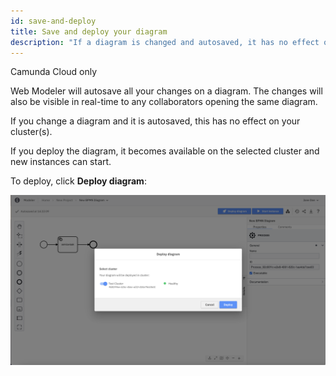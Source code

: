 ```yaml
---
id: save-and-deploy
title: Save and deploy your diagram
description: "If a diagram is changed and autosaved, it has no effect on your cluster."
---
```


<span class="badge badge--cloud">Camunda Cloud only</span>

Web Modeler will autosave all your changes on a diagram. The changes will also be visible in real-time to any collaborators opening the same diagram.

If you change a diagram and it is autosaved, this has no effect on your cluster(s).

If you deploy the diagram, it becomes available on the selected cluster and new instances can start.

To deploy, click **Deploy diagram**:

![save and deploy](img/web-modeler-deploy-modal-healthy.png)
